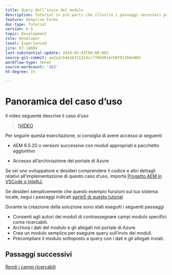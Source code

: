 ```yaml
---
title: Query dell’invio del modulo
description: Tutorial in più parti che illustra i passaggi necessari per eseguire query sugli invii di moduli memorizzati nel portale di Azure
feature: Adaptive Forms
doc-type: Tutorial
version: 6.5
topic: Development
role: Developer
level: Experienced
jira: KT-14884
last-substantial-update: 2024-03-03T00:00:00Z
source-git-commit: ae2a2cbde1bf21314cc77863014cb0f013b6e0bb
workflow-type: tm+mt
source-wordcount: '163'
ht-degree: 1%

---
```


# Panoramica del caso d’uso

Il video seguente descrive il caso d’uso

>[!VIDEO](https://video.tv.adobe.com/v/3427096?learn=on)


Per seguire questa esercitazione, si consiglia di avere accesso ai seguenti

* AEM 6.5.20 o versioni successive con moduli appropriati e pacchetto aggiuntivo

* Accesso all’archiviazione del portale di Azure



Se sei uno sviluppatore e desideri comprendere il codice e altri dettagli relativi all’implementazione di questo caso d’uso, importa [Progetto AEM in VSCode o IntelliJ.](assets/azuredemoproject.zip)

Se desideri semplicemente che questo esempio funzioni sul tuo sistema locale, segui i passaggi indicati [parte5 di questo tutorial](./part5.md)

Durante la creazione della soluzione sono stati eseguiti i seguenti passaggi

* Consenti agli autori dei moduli di contrassegnare campi modulo specifici come ricercabili.
* Archivia i dati del modulo e gli allegati nel portale di Azure.
* Crea un modulo semplice per eseguire query sull’invio dei moduli.
* Precompilare il modulo sottoposto a query con i dati e gli allegati inviati.

## Passaggi successivi

[Rendi i campi ricercabili](./part1.md)




